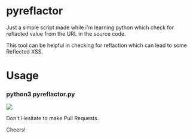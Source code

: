 # pyreflactor

Just a simple script made while i'm learning python which check for reflacted value from the URL in the source code.

This tool can be helpful in checking for reflaction which can lead to some Reflected XSS.

<h1> Usage </h1>
<h3> python3 pyreflactor.py </h3>

<img src='https://github.com/rudysingh99/pyreflactor/raw/master/Screen%20Shot%202018-06-25%20at%205.23.51%20AM.png'>

Don't Hesitate to make Pull Requests.

Cheers!
